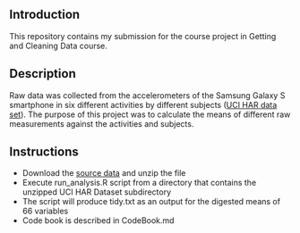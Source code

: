 ## Introduction

This repository contains my submission for the course project in Getting and Cleaning Data course.

## Description

Raw data was collected from the accelerometers of the Samsung Galaxy S smartphone in six different activities by different subjects (<a href="http://archive.ics.uci.edu/ml/datasets/Human+Activity+Recognition+Using+Smartphones
">UCI HAR data set</a>). The purpose of this project was to calculate the means of different raw measurements against the activities and subjects.

## Instructions
 * Download the <a href="https://d396qusza40orc.cloudfront.net/getdata%2Fprojectfiles%2FUCI%20HAR%20Dataset.zip">source data</a> and unzip the file
 * Execute run_analysis.R script from a directory that contains the unzipped UCI HAR Dataset subdirectory
 * The script will produce tidy.txt as an output for the digested means of 66 variables
 * Code book is described in CodeBook.md
